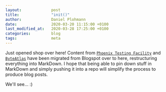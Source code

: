 ```yaml
---
layout:             post
title:              "init()"
author:             Daniel Plohmann
date:               2020-03-20 11:15:00 +0100
last_modified_at:   2020-03-28 17:25:00 +0100
categories:         blog
tags:               meta
---
```


Just opened shop over here! 
Content from [`Phoenix Testing Facility`][blogspot phoenix testing facility] and [`ByteAtlas`][blogspot byteatlas] have been migrated from Blogspot over to here, restructuring everything into MarkDown.
I hope that being able to pin down stuff in MarkDown and simply pushing it into a repo will simplify the process to produce blog posts. 

We'll see... :)


[blogspot byteatlas]: http://byte-atlas.blogspot.com/
[blogspot phoenix testing facility]: https://pnx-tf.blogspot.com/